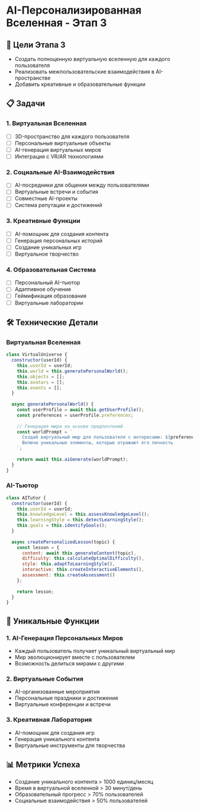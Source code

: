 # AI-Персонализированная Вселенная - Этап 3

## 🎯 Цели Этапа 3
- Создать полноценную виртуальную вселенную для каждого пользователя
- Реализовать межпользовательские взаимодействия в AI-пространстве
- Добавить креативные и образовательные функции

## 📋 Задачи

### 1. Виртуальная Вселенная
- [ ] 3D-пространство для каждого пользователя
- [ ] Персональные виртуальные объекты
- [ ] AI-генерация виртуальных миров
- [ ] Интеграция с VR/AR технологиями

### 2. Социальные AI-Взаимодействия
- [ ] AI-посредники для общения между пользователями
- [ ] Виртуальные встречи и события
- [ ] Совместные AI-проекты
- [ ] Система репутации и достижений

### 3. Креативные Функции
- [ ] AI-помощник для создания контента
- [ ] Генерация персональных историй
- [ ] Создание уникальных игр
- [ ] Виртуальное творчество

### 4. Образовательная Система
- [ ] Персональный AI-тьютор
- [ ] Адаптивное обучение
- [ ] Геймификация образования
- [ ] Виртуальные лаборатории

## 🛠️ Технические Детали

### Виртуальная Вселенная
```javascript
class VirtualUniverse {
  constructor(userId) {
    this.userId = userId;
    this.world = this.generatePersonalWorld();
    this.objects = [];
    this.avatars = [];
    this.events = [];
  }
  
  async generatePersonalWorld() {
    const userProfile = await this.getUserProfile();
    const preferences = userProfile.preferences;
    
    // Генерация мира на основе предпочтений
    const worldPrompt = `
      Создай виртуальный мир для пользователя с интересами: ${preferences.join(', ')}
      Включи уникальные элементы, которые отражают его личность
    `;
    
    return await this.aiGenerate(worldPrompt);
  }
}
```

### AI-Тьютор
```javascript
class AITutor {
  constructor(userId) {
    this.userId = userId;
    this.knowledgeLevel = this.assessKnowledgeLevel();
    this.learningStyle = this.detectLearningStyle();
    this.goals = this.identifyGoals();
  }
  
  async createPersonalizedLesson(topic) {
    const lesson = {
      content: await this.generateContent(topic),
      difficulty: this.calculateOptimalDifficulty(),
      style: this.adaptToLearningStyle(),
      interactive: this.createInteractiveElements(),
      assessment: this.createAssessment()
    };
    
    return lesson;
  }
}
```

## 🌟 Уникальные Функции

### 1. AI-Генерация Персональных Миров
- Каждый пользователь получает уникальный виртуальный мир
- Мир эволюционирует вместе с пользователем
- Возможность делиться мирами с другими

### 2. Виртуальные События
- AI-организованные мероприятия
- Персональные праздники и достижения
- Виртуальные конференции и встречи

### 3. Креативная Лаборатория
- AI-помощник для создания игр
- Генерация уникального контента
- Виртуальные инструменты для творчества

## 📊 Метрики Успеха
- Создание уникального контента > 1000 единиц/месяц
- Время в виртуальной вселенной > 30 минут/день
- Образовательный прогресс > 70% пользователей
- Социальные взаимодействия > 50% пользователей